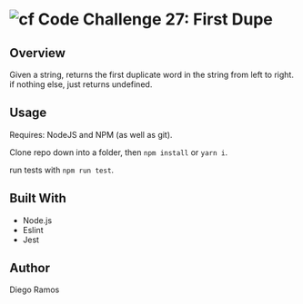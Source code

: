 ![cf](http://i.imgur.com/7v5ASc8.png) Code Challenge 27: First Dupe
===

## Overview
Given a string, returns the first duplicate word in the string from left to right. if nothing else, just returns undefined.

## Usage
Requires: NodeJS and NPM (as well as git).

Clone repo down into a folder, then `npm install` or `yarn i`. 

run tests with `npm run test`. 

## Built With
- Node.js 
- Eslint
- Jest


## Author

Diego Ramos
